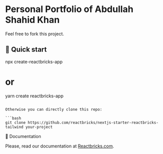 # Personal Portfolio of Abdullah Shahid Khan 
Feel free to fork this project. 

## 🚀 Quick start

npx create-reactbricks-app
# or
yarn create reactbricks-app
```

Otherwise you can directly clone this repo:

```bash
git clone https://github.com/reactbricks/nextjs-starter-reactbricks-tailwind your-project
```

 📖 Documentation

Please, read our documentation at [Reactbricks.com](https://reactbricks.com).
